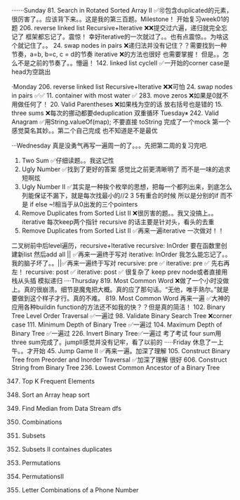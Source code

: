 ·······Sunday
81. Search in Rotated Sorted Array II ✅🉑包含duplicated的元素，很厉害了。。应该背下来。。这是我的第三百题。Milestone！
开始复习week01的题
206. reverse linked list Recursive+Iterative ❌❌提交过六遍，递归就完全忘记了 框架都忘记了。震惊！
幸好iterative的一次就过了。。也有点震惊。。为啥这个就记住了。。
24. swap nodes in pairs ❌递归法并没有记住？？需要找到一种节奏，a=b, b=c, c = d的节奏
iterative ❌的方法也很好 也需要掌握！
但是。。怎么不是之前的节奏了。。懵逼！
142. linked list cycleII ✅一开始的corner case是head为空跳出

·Monday
206. reverse linked list Recursive+Iterative ❌❌可怕
24. swap nodes in pairs ✅✅
11. container with most water ✅
283. move zeros ❌如果是0就不用做任何了！
20. Valid Parentheses ❌如果栈为空的话 放右括号也是错的
15. three sums ❌每次的挪动都要deduplication 双重循环
Tuesday⏸
242. Valid Anagram ✅用String.valueOf(map); 不要直接 toString
完成了一个mock 第一个感觉莫名其妙。。第二个自己完成 也不知道是不是最优 

···Wednesday
真是没勇气再写一遍周一的了。。。先把第二周的复习完吧.
1. Two Sum ✅仔细读题。。我这记性
263. Ugly Number ✅找到了更好的答案 感觉比之前更清晰明了 而不是一味的追求短啊炫
264. Ugly Number II ✅其实是一种挨个枚举的思想，把每一个都列出来，到底怎么列能保证不漏下，就是每次找最小的//2 3 5有重合的时候 所以是分别的if 而不是 if else ~!相当于从0出发的三个pointers
82. Remove Duplicates from Sorted List II ❌很厉害的题。。我又没搞上。。iterative 每次keep两个指针
recursive 的话主要是针对头，看头的去重
82. Remove Duplicates from Sorted List II  ✅再来一遍iterative 一次做对！！

二叉树前中后level遍历，recursive+Iterative
recursive: InOrder 要在函数里创建新list 然后add all || ✅再来一遍终于写对
iterative: InOrder 我怎么能忘记了。。我的脑子坏了。。||✅再来一遍终于写对
recursive: pre ✅
iterative: pre ✅ 先右再左！
recursive: post ✅
iterative: post ✅ 很复杂了 keep prev node或者直接用栈从头插 模拟递归
····Thursday
819. Most Common Word ❌做了一个小时没做上。真的很崩溃。细节是魔鬼把大概。真的应了那句话。“无他，唯手熟尔。”就是要做到这个样子才行。真的不难。 
819. Most Common Word 再来一遍 ✅大神的应用各种buildin function的方法还不如我的快？？但是真的简洁！
102. Binary Tree Level Order Traversal  ✅一遍过
98. Validate Binary Search Tree ❌corner case
111. Minimum Depth of Binary Tree ✅一遍过
104. Maximum Depth of Binary Tree ✅一遍过
226. Invert Binary Tree✅一遍过
考了考试 four sum用three sum完成了。jumpII感觉并没有记牢，看了以前的
·····Friday
休息了一上午。。才开始
45. Jump Game II ✅再来一遍。加深了理解
105. Construct Binary Tree from Preorder and Inorder Traversal ✅加深了理解 很好
606. Construct String from Binary Tree
236. Lowest Common Ancestor of a Binary Tree

347. Top K Frequent Elements
912. Sort an Array heap sort
295. Find Median from Data Stream 
dfs
77. Combinations
78. Subsets
90. Subsets II containes duplicates
46. Permutations
47. PermutationsII

17. Letter Combinations of a Phone Number 